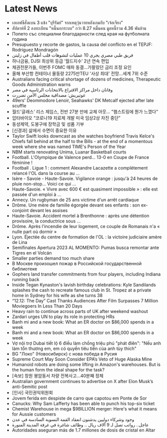 # Latest News
-  เอเอฟซีสั่งแบน 3 แข้ง "บุรีรัมย์" จากเหตุวุ่นวายหลังเกมกับ "เจ้อเจียง"
-  สัปดาห์ที่ 2 ลงทะเบียน "หนี้นอกระบบ" กว่า 8.27 หมื่นคน มูลหนี้รวม 4.36 พันล้าน
-  Попето със специални благодарности след края на футболната година
-  Presupuesto y recorte de gastos, la causa del conflicto en el TEPJF: Rodríguez Mondragón
-  فريق طبي مصري يجري 10 عمليات لتشوهات قلب أطفال في زليتن
-  하나금융, DJSI 최상위 등급 ‘월드지수’ 2년 연속 편입
-  채권전문가들, 이번주 FOMC 매파 동결…가팔랐던 금리 조정 요인
-  올해 부산항 컨테이너 물동량 2275만TEU '사상 최대' 전망…세계 7위 수준
-  Australians facing critical shortage of dozens of medicines, Therapeutic Goods Administration warns
-  وفاتان داخل مراكز الاقتراع بالانتخابات الرئاسية في مصر
-  غوتيريش: مصداقية مجلس الأمن تضررت
-  49ers' Deommodore Lenoir, Seahawks' DK Metcalf ejected after late scuffle
-  월드'글래스' 리스 제임스, 전반 27분 만에 교체 아웃… "햄스트링에 뭔가 느꼈다"
-  압타바이오 “코로나19 치료제 개발 미국 임상2상 자진 중단”
-  동성제약, 도봉구에 장학금 및 성품 기부
-  [신경과] 삶에서 수면이 중요한 이유
-  Taylor Swift looks downcast as she watches boyfriend Travis Kelce's Chiefs fall behind at the half to the Bills - at the end of a momentous week where she was named TIME's Person of the Year
-  NBM starts renovating Unima, Luanar Basketball courts
-  Football. L'Olympique de Valence perd... 13-0 en Coupe de France féminine !
-  Football . Ligue 1 : comment Alexandre Lacazette a complétement relancé l'OL dans la course au ...
-  Isère - Savoie - Haute-Savoie. Vigilance orange : jusqu'à 24 heures de pluie non-stop... Voici ce qui ...
-  Haute-Savoie. « Vivre avec 600 € est quasiment impossible » : elle est passée d'un emploi à ...
-  Annecy. Un rugbyman de 25 ans victime d'un arrêt cardiaque
-  Drôme. Une mère de famille égorgée devant ses enfants : son ex-conjoint devant les assises
-  Haute-Savoie. Accident mortel à Brenthonne : après une détention provisoire, la conductrice sous ...
-  Drôme. Après l'incendie de leur logement, ce couple de Romanais n'a « nulle part où dormir »
-  Lyon. Éjectée du centre de formation de l'OL : la victoire judiciaire amère de Lina
-  Semifinales Apertura 2023 AL MOMENTO: Pumas busca remontar ante Tigres en el Volcán
-  Smaller parties demand too much share
-  В Москве произошел пожар в Российской государственной библиотеке
-  Gophers land transfer commitments from four players, including Indiana running back
-  Inside Tegan Kynaston's lavish birthday celebrations: Kyle Sandilands splashes the cash to recreate famous club in St. Tropez at a private home in Sydney for his wife as she turns 38
-  “12.12: The Day” Cast Thanks Audiences After Film Surpasses 7 Million Moviegoers In Less Than 20 Days
-  Heavy rain to continue across parts of UK after weekend washout
-  Zardari urges UN to play its role in protecting HRs
-  Banh mi and a new book: What an ER doctor on $86,000 spends in a week
-  Banh mi and a new book: What an ER doctor on $86,000 spends in a week
-  Vợ nội trợ Dubai tiết lộ 6 điều làm chồng triệu phú "phát điên": "Nếu anh làm tổn thương em, em có quyền tiêu tiền của anh tùy thích"
-  BG "Локо" (Новосибирск) с нова победа в Русия
-  Supreme Court May Soon Consider EPA’s Veto of Huge Alaska Mine
-  Humanoid robots are doing some lifting in Amazon's warehouses. But is the human form the ideal shape for the task?
-  [속보] 창원 봉암동서 차량 전복사고...40분째 정체
-  Australian government continues to advertise on X after Elon Musk’s anti-Semitic post
-  [인사] 국민권익위원회
-  Jovem ferida em despiste de carro que capotou em Ponte de Sor
-  Canucks: Why Sam Lafferty has been able to punch his top-six ticket
-  Chemist Warehouse in mega $9BILLION merger: Here's what it means for Aussie customers
-  وجود وشركاء دوليين يدشنون انعقاد القمة النسوية السادسة في عدن
-  عاجل.. رواتب تصل لـ 9 آلاف ريال .. وظائف شاغرة في غرفة المدينة المنورة
-  Autoridades aseguran más de 1.7 millones de dosis de cristal en Altar
